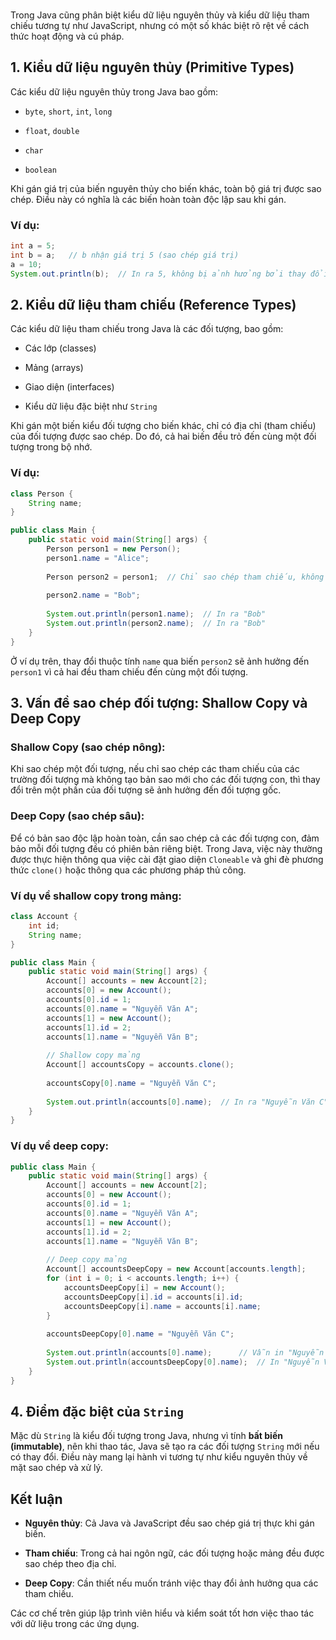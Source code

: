 <br>

Trong Java cũng phân biệt kiểu dữ liệu nguyên thủy và kiểu dữ liệu tham chiếu tương tự như JavaScript, nhưng có một số khác biệt rõ rệt về cách thức hoạt động và cú pháp.

## 1. Kiểu dữ liệu nguyên thủy (Primitive Types)

Các kiểu dữ liệu nguyên thủy trong Java bao gồm:

- `byte`, `short`, `int`, `long`
    
- `float`, `double`
    
- `char`
    
- `boolean`
    

Khi gán giá trị của biến nguyên thủy cho biến khác, toàn bộ giá trị được sao chép. Điều này có nghĩa là các biến hoàn toàn độc lập sau khi gán.

### Ví dụ:

```java
int a = 5;
int b = a;   // b nhận giá trị 5 (sao chép giá trị)
a = 10;
System.out.println(b);  // In ra 5, không bị ảnh hưởng bởi thay đổi của a
```

## 2. Kiểu dữ liệu tham chiếu (Reference Types)

Các kiểu dữ liệu tham chiếu trong Java là các đối tượng, bao gồm:

- Các lớp (classes)
    
- Mảng (arrays)
    
- Giao diện (interfaces)
    
- Kiểu dữ liệu đặc biệt như `String`
    

Khi gán một biến kiểu đối tượng cho biến khác, chỉ có địa chỉ (tham chiếu) của đối tượng được sao chép. Do đó, cả hai biến đều trỏ đến cùng một đối tượng trong bộ nhớ.

### Ví dụ:

```java
class Person {
    String name;
}

public class Main {
    public static void main(String[] args) {
        Person person1 = new Person();
        person1.name = "Alice";
        
        Person person2 = person1;  // Chỉ sao chép tham chiếu, không tạo đối tượng mới
        
        person2.name = "Bob";
        
        System.out.println(person1.name);  // In ra "Bob"
        System.out.println(person2.name);  // In ra "Bob"
    }
}
```

Ở ví dụ trên, thay đổi thuộc tính `name` qua biến `person2` sẽ ảnh hưởng đến `person1` vì cả hai đều tham chiếu đến cùng một đối tượng.

## 3. Vấn đề sao chép đối tượng: Shallow Copy và Deep Copy

### **Shallow Copy (sao chép nông)**:

Khi sao chép một đối tượng, nếu chỉ sao chép các tham chiếu của các trường đối tượng mà không tạo bản sao mới cho các đối tượng con, thì thay đổi trên một phần của đối tượng sẽ ảnh hưởng đến đối tượng gốc.

### **Deep Copy (sao chép sâu)**:

Để có bản sao độc lập hoàn toàn, cần sao chép cả các đối tượng con, đảm bảo mỗi đối tượng đều có phiên bản riêng biệt. Trong Java, việc này thường được thực hiện thông qua việc cài đặt giao diện `Cloneable` và ghi đè phương thức `clone()` hoặc thông qua các phương pháp thủ công.

### Ví dụ về **shallow copy** trong mảng:

```java
class Account {
    int id;
    String name;
}

public class Main {
    public static void main(String[] args) {
        Account[] accounts = new Account[2];
        accounts[0] = new Account();
        accounts[0].id = 1;
        accounts[0].name = "Nguyễn Văn A";
        accounts[1] = new Account();
        accounts[1].id = 2;
        accounts[1].name = "Nguyễn Văn B";
        
        // Shallow copy mảng
        Account[] accountsCopy = accounts.clone();
        
        accountsCopy[0].name = "Nguyễn Văn C";
        
        System.out.println(accounts[0].name);  // In ra "Nguyễn Văn C"
    }
}
```

### Ví dụ về **deep copy**:

```java
public class Main {
    public static void main(String[] args) {
        Account[] accounts = new Account[2];
        accounts[0] = new Account();
        accounts[0].id = 1;
        accounts[0].name = "Nguyễn Văn A";
        accounts[1] = new Account();
        accounts[1].id = 2;
        accounts[1].name = "Nguyễn Văn B";
        
        // Deep copy mảng
        Account[] accountsDeepCopy = new Account[accounts.length];
        for (int i = 0; i < accounts.length; i++) {
            accountsDeepCopy[i] = new Account();
            accountsDeepCopy[i].id = accounts[i].id;
            accountsDeepCopy[i].name = accounts[i].name;
        }
        
        accountsDeepCopy[0].name = "Nguyễn Văn C";
        
        System.out.println(accounts[0].name);      // Vẫn in "Nguyễn Văn A"
        System.out.println(accountsDeepCopy[0].name);  // In "Nguyễn Văn C"
    }
}
```

## 4. Điểm đặc biệt của `String`

Mặc dù `String` là kiểu đối tượng trong Java, nhưng vì tính **bất biến (immutable)**, nên khi thao tác, Java sẽ tạo ra các đối tượng `String` mới nếu có thay đổi. Điều này mang lại hành vi tương tự như kiểu nguyên thủy về mặt sao chép và xử lý.

## Kết luận

- **Nguyên thủy**: Cả Java và JavaScript đều sao chép giá trị thực khi gán biến.
    
- **Tham chiếu**: Trong cả hai ngôn ngữ, các đối tượng hoặc mảng đều được sao chép theo địa chỉ.
    
- **Deep Copy**: Cần thiết nếu muốn tránh việc thay đổi ảnh hưởng qua các tham chiếu.
    

Các cơ chế trên giúp lập trình viên hiểu và kiểm soát tốt hơn việc thao tác với dữ liệu trong các ứng dụng.